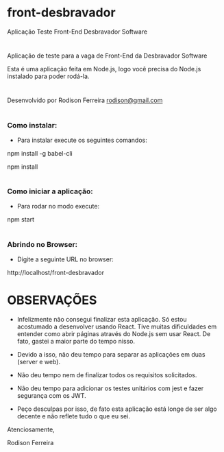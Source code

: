 # front-desbravador
Aplicação Teste Front-End Desbravador Software

#
Aplicação de teste para a vaga de Front-End da Desbravador Software

Esta é uma aplicação feita em Node.js, logo você precisa do Node.js instalado para poder rodá-la.

#
Desenvolvido por Rodison Ferreira
rodison@gmail.com

#
### Como instalar:

- Para instalar execute os seguintes comandos:

npm install -g babel-cli

npm install

#
### Como iniciar a aplicação:

- Para rodar no modo execute:

npm start


#
### Abrindo no Browser:

- Digite a seguinte URL no browser:

http://localhost/front-desbravador


# OBSERVAÇÕES

- Infelizmente não consegui finalizar esta aplicação. Só estou acostumado a desenvolver usando React. Tive muitas dificuldades em entender como abrir páginas através do Node.js sem usar React. De fato, gastei a maior parte do tempo nisso.

- Devido a isso, não deu tempo para separar as aplicações em duas (server e web).

- Não deu tempo nem de finalizar todos os requisitos solicitados.

- Não deu tempo para adicionar os testes unitários com jest e fazer segurança com os JWT.

- Peço desculpas por isso, de fato esta aplicação está longe de ser algo decente e não reflete tudo o que eu sei.

Atenciosamente,

Rodison Ferreira